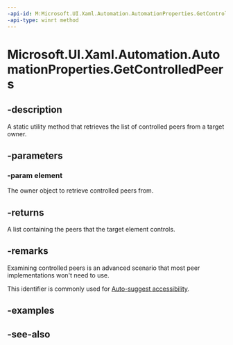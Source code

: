 ```yaml
---
-api-id: M:Microsoft.UI.Xaml.Automation.AutomationProperties.GetControlledPeers(Microsoft.UI.Xaml.DependencyObject)
-api-type: winrt method
---
```


<!-- Method syntax
public Windows.Foundation.Collections.IVector<Windows.UI.Xaml.UIElement> GetControlledPeers(Windows.UI.Xaml.DependencyObject element)
-->

# Microsoft.UI.Xaml.Automation.AutomationProperties.GetControlledPeers

## -description
A static utility method that retrieves the list of controlled peers from a target owner.

## -parameters
### -param element
The owner object to retrieve controlled peers from.

## -returns
A list containing the peers that the target element controls.

## -remarks
Examining controlled peers is an advanced scenario that most peer implementations won't need to use.

This identifier is commonly used for [Auto-suggest accessibility](/windows/apps/design/accessibility/accessible-text-requirements#auto-suggest-accessibility).

## -examples

## -see-also
